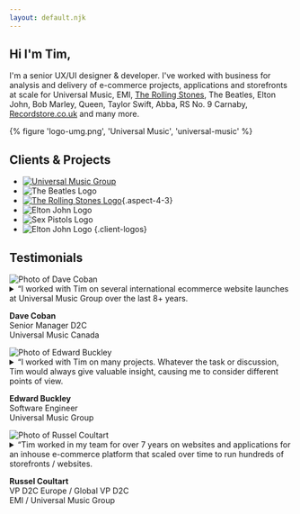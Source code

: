 ```yaml
---
layout: default.njk
---
```


<section class="hello">

  # Hi I'm Tim,

  I'm a senior UX/UI designer & developer. I've worked with business for analysis and delivery of e-commerce projects, applications and storefronts at scale for Universal Music, EMI, [The Rolling Stones](/rolling-stones), The Beatles, Elton John, Bob Marley, Queen, Taylor Swift, Abba, RS No. 9 Carnaby, [Recordstore.co.uk](https://recordstore.co.uk) and many more.

</section>


{% figure 'logo-umg.png', 'Universal Music', 'universal-music' %}

<section class="clients">

  ## Clients & Projects

  * [![Universal Music Group](/static/img/logo-umg.png)](./universal-music)
  * ![The Beatles Logo](/static/img/logo-beatles.svg)
  * [![The Rolling Stones Logo](/static/img/logo-stones.svg)](/rolling-stones){.aspect-4-3}
  * ![Elton John Logo](/static/img/logo-elton.svg)
  * ![Sex Pistols Logo](/static/img/logo-sexpistols.svg)
  * ![Elton John Logo](/static/img/logo-rsno9.svg)
  {.client-logos}

</section>

## Testimonials

<section class="testimonials">
  <article>
    <img src="/static/img/people-dave-coban.jpg" alt="Photo of Dave Coban" />
    <details>
      <summary>
        <span>“</span>I worked with Tim on several international ecommerce website launches at Universal Music Group over the last 8+ years.
      </summary>
      <p>
        Tim was an absolute joy to work with! His impressive technical knowledge was an invaluable asset to all business units he interacted with. He helped my team get through several complex and time sensitive website launches over the years - we couldn't have done it with his technical know-how and graceful guidance!
      </p>
      <p>
        Tim's ability to problem solve, prioritize, and execute under pressure was second to none. Whenever we had a highly complex problem that required the technical skills of a developer, but also the communication skills and leadership of a project manager, Tim was the go-to guy to lead the charge. 
        What I really appreciated about Tim is not just his skill set - but he is an extremely friendly and patient person as well. I would welcome the opportunity to work with him again - if you have the chance to work with Tim, take it!
      </p>
    </details>      
    <p class="mono small">
      <strong>Dave Coban</strong><br/>
      Senior Manager D2C<br/>
      Universal Music Canada
    </p>
  </article>
  <article>
    <img src="/static/img/people-edward-buckley.jpg" alt="Photo of Edward Buckley" />
    <details>
      <summary>
        <span>“</span>I worked with Tim on many projects. Whatever the task or discussion, Tim would always give valuable insight, causing me to consider different points of view.
      </summary>
      <p>      
        He is clear on the direction that a website - or the front-end of a webapp - needs to take, in order for it to meet the needs of the business, for its UX & UI, for its technical implementation, and for how it fits into the system & business as a whole.
      </p>
      <p>
        His abilities stretch far beyond front-end design & build. Both in terms of the technologies, but for example in terms of the data feeding in and out of the front-end and making use of it.
      </p>
      <p>    
        As well as having the necessary abilities, Tim is fun to work with.
      </p>      
    </details>  
    <p class="mono small">
      <strong>Edward Buckley</strong><br/>
      Software Engineer<br/>
      Universal Music Group
    </p>
  </article>
  <article>
    <img src="/static/img/people-russel-coultart.jpg" alt="Photo of Russel Coultart" />
    <details>
      <summary>
        <span>“</span>Tim worked in my team for over 7 years on websites and applications for an inhouse e-commerce platform that scaled over time to run hundreds of storefronts / websites.
      </summary>
      <p>
        During this time he was promoted to lead front end developer & designer (responsibilities included managing the front end development & design team) and was then promoted to director of front end development & design.
      </p>
      <p>
        He was a passionate advocate for best of breed UI/UX and worked on many projects including internationalisation (languages and currencies), reducing friction in the checkout process, improving discoverability and helped merchandising teams with understanding how to make data driven decisions.  
      </p>
    </details>  
    <p class="mono small">
      <strong>Russel Coultart</strong><br/>
      VP D2C Europe / Global VP D2C<br/>
      EMI  / Universal Music Group
    </p>
  </article>

</section>
